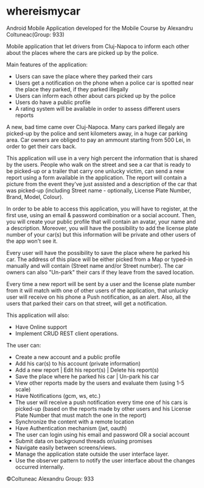 # whereismycar
Android Mobile Application developed for the Mobile Course by Alexandru Coltuneac(Group: 933)

Mobile application that let drivers from Cluj-Napoca to inform each other about the places where the cars are picked up by the police.

Main features of the application:

- Users can save the place where they parked their cars
- Users get a notification on the phone when a police car is spotted near the place they parked, if they parked illegally
- Users can inform each other about cars picked up by the police
- Users do have a public profile
- A rating system will be available in order to assess different users reports

A new, bad time came over Cluj-Napoca. Many cars parked illegaly are picked-up by the police and sent kilometers away, in a huge car parking area. Car owners are obliged to pay an ammount starting from 500 Lei, in order to get their cars back.

This application will use in a very high percent the information that is shared by the users. People who walk on the street and see a car that is ready to be picked-up or a trailer that carry one unlucky victim, can send a new report using a form available in the application. The report will contain a picture from the event they've just assisted and a description of the car that was picked-up (including Street name - optionally, License Plate Number, Brand, Model, Colour).

In order to be able to access this application, you will have to register, at the first use, using an email & password combination or a social account. Then, you will create your public profile that will contain an avatar, your name and a description. Moreover, you will have the possibility to add the license plate number of your car(s) but this information will be private and other users of the app won't see it.

Every user will have the possibility to save the place where he parked his car. The address of this place will be either picked from a Map or typed-in manually and will contain (Street name and/or Street number). The car owners can also "Un-park" their cars if they leave from the saved location.

Every time a new report will be sent by a user and the license plate number from it will match with one of other users of the application, that unlucky user will receive on his phone a Push notification, as an alert. Also, all the users that parked their cars on that street, will get a notification.

This application will also:

- Have Online support
- Implement CRUD REST client operations.

The user can:
  - Create a new account and a public profile
  - Add his car(s) to his account (private information)
  - Add a new report | Edit his report(s) | Delete his report(s)
  - Save the place where he parked his car | Un-park his car
  - View other reports made by the users and evaluate them (using 1-5 scale)
  - Have Notifications (gcm, ws, etc.)
  - The user will receive a push notification every time one of his cars is picked-up (based on the reports made by other users and his License Plate Number that must match the one in the report)
  - Synchronize the content with a remote location
  - Have Authentication mechanism (jwt, oauth) 
  - The user can login using his email and password OR a social account
  - Submit data on background threads or/using promises
  - Navigate easily between screens/views.
  - Manage the application state outside the user interface layer.
  - Use the observer pattern to notify the user interface about the changes occurred internally.

©️Coltuneac Alexandru Group: 933
